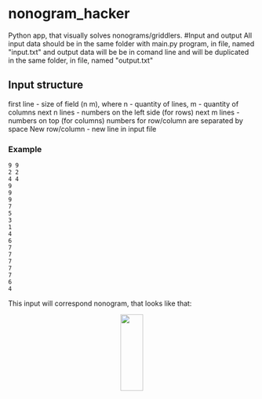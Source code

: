 # nonogram_hacker
Python app, that visually solves nonograms/griddlers.
#Input and output
All input data should be in the same folder with main.py program, in file, named "input.txt"
and output data will be be in comand line and will be duplicated in the same folder, in file, named "output.txt"
## Input structure
first line - size of field (n m), where n - quantity of lines, m - quantity of columns
next n lines - numbers on the left side (for rows)
next m lines - numbers on top (for columns)
numbers for row/column are separated by space
New row/column - new line in input file
### Example
```
9 9
2 2
4 4
9
9
9
7
5
3
1
4
6
7
7
7
7
7
6
4
```
This input will correspond nonogram, that looks like that:
<p align="center"><img src="https://upload.wikimedia.org/wikipedia/ru/8/87/Step1.png" width="30%" height="20%"></p>
